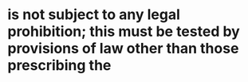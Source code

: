 # is not subject to any legal prohibition; this must be tested by provisions of law other than those prescribing the